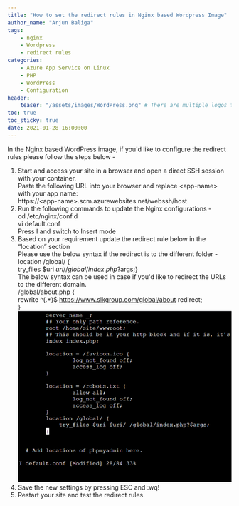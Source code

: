 ```yaml
---
title: "How to set the redirect rules in Nginx based Wordpress Image"
author_name: "Arjun Baliga"
tags:
    - nginx
    - Wordpress
    - redirect rules
categories:
    - Azure App Service on Linux
    - PHP
    - WordPress
    - Configuration
header:
    teaser: "/assets/images/WordPress.png" # There are multiple logos that can be used in "/assets/images" if you choose to add one.
toc: true
toc_sticky: true
date: 2021-01-28 16:00:00
---
```

In the Nginx based WordPress image, if you'd like to configure the redirect rules please follow the steps below -


1. Start and access your site in a browser and open a direct SSH session with your container.<br>
Paste the following URL into your browser and replace &lt;app-name&gt; with your app name: <br>
https://&lt;app-name&gt;.scm.azurewebsites.net/webssh/host
2. Run the following commands to update the Nginx configurations -<br>
cd /etc/nginx/conf.d<br>
vi default.conf <br>
Press I and switch to Insert mode 
3. Based on your requirement update the redirect rule below in the “location” section<br> 
Please use the below syntax if the redirect is to the different folder - <br>
location /global/ {<br>
            try_files $uri $uri/ /global/index.php?$args;}<br>
The below syntax can be used in case if you'd like to redirect the URLs to the different domain.<br/>
/global/about.php {<br/> 
rewrite ^(.*)$ https://www.slkgroup.com/global/about redirect; <br>
}<br/>
![nginx rules](/media/2021/05/nginx-redirect-rules.png)
4. Save the new settings by pressing ESC and :wq!
5. Restart your site and test the redirect rules.

